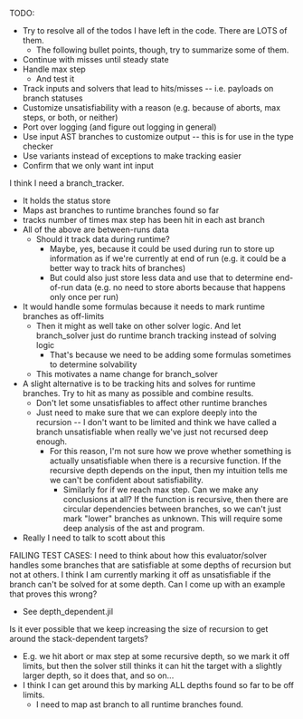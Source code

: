 
TODO:
* Try to resolve all of the todos I have left in the code. There are LOTS of them.
  * The following bullet points, though, try to summarize some of them.
* Continue with misses until steady state
* Handle max step
  * And test it
* Track inputs and solvers that lead to hits/misses -- i.e. payloads on branch statuses
* Customize unsatisfiability with a reason (e.g. because of aborts, max steps, or both, or neither)
* Port over logging (and figure out logging in general)
* Use input AST branches to customize output -- this is for use in the type checker
* Use variants instead of exceptions to make tracking easier
* Confirm that we only want int input

I think I need a branch_tracker. 
* It holds the status store
* Maps ast branches to runtime branches found so far
* tracks number of times max step has been hit in each ast branch
* All of the above are between-runs data
  * Should it track data during runtime? 
    * Maybe, yes, because it could be used during run to store up information as if we're currently at end of run (e.g. it could be a better way to track hits of branches)
    * But could also just store less data and use that to determine end-of-run data (e.g. no need to store aborts because that happens only once per run)
* It would handle some formulas because it needs to mark runtime branches as off-limits
  * Then it might as well take on other solver logic. And let branch_solver just do runtime branch tracking instead of solving logic
    * That's because we need to be adding some formulas sometimes to determine solvability
  * This motivates a name change for branch_solver
* A slight alternative is to be tracking hits and solves for runtime branches. Try to hit as many as possible and combine results.
  * Don't let some unsatisfiables to affect other runtime branches
  * Just need to make sure that we can explore deeply into the recursion -- I don't want to be limited and think we have called a branch unsatisfiable when really we've just not recursed deep enough.
    * For this reason, I'm not sure how we prove whether something is actually unsatisfiable when there is a recursive function. If the recursive depth depends on the input, then my intuition tells me we can't be confident about satisfiability.
      * Similarly for if we reach max step. Can we make any conclusions at all? If the function is recursive, then there are circular dependencies between branches, so we can't just mark "lower" branches as unknown. This will require some deep analysis of the ast and program.
* Really I need to talk to scott about this

FAILING TEST CASES:
I need to think about how this evaluator/solver handles some branches that are satisfiable
at some depths of recursion but not at others. I think I am currently marking it off as
unsatisfiable if the branch can't be solved for at some depth. Can I come up with an example
that proves this wrong?
* See depth_dependent.jil

Is it ever possible that we keep increasing the size of recursion to get around the stack-dependent
targets? 
* E.g. we hit abort or max step at some recursive depth, so we mark it off limits, but then the solver
  still thinks it can hit the target with a slightly larger depth, so it does that, and so on...
* I think I can get around this by marking ALL depths found so far to be off limits.
  * I need to map ast branch to all runtime branches found.